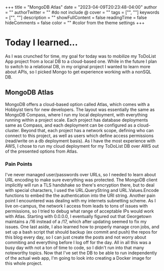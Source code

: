 +++
title = "MongoDB Atlas"
date = "2023-04-09T20:23:48-04:00"
author = ""
authorTwitter = "" #do not include @
cover = ""
tags = ["", ""]
keywords = ["", ""]
description = ""
showFullContent = false
readingTime = false
hideComments = false
color = "" #color from the theme settings
+++
# Today I learned...
As I was crunched for time, my goal for today was to mobilize my ToDoList App project from a local DB to a cloud-based one. While in the future I plan to switch to a relational DB, in my original project I wanted to learn more about APIs, so I picked Mongo to get experience working with a nonSQL DB. 
## MongoDB Atlas
MongoDB offers a cloud-based option called Atlas, which comes with a Hobbyist tiers for new developers. The layout was essentially the same as MongoDB Compass, where I run my local deployment, with everything running within a project scale. Each project has database deployments same as Compass, and each deployment can be configured as a cloud-cluster. Beyond that, each project has a network scope, defining who can connect to this project, as well as users which define access permissions (read/write on a db deployment basis). As I have the most experience with AWS, I chose to run my cloud deployment for my ToDoList DB over AWS out of the presented options from Atlas.
### Pain Points
I've never managed user/passwords over URLs, so I needed to learn about URL encoding to make sure everything was protected. The MongoDB client implicitly will run a TLS handshake so there's encryption there, but to deal with special characters, I used the URL.QueryString and URL.Values.Encode functions to embed the the authentication into the URI string.
Another pain point I encountered was dealing with my internets subnetting scheme. As I live on-campus, the network I access from leads to tons of issues with permissions, so I tried to debug what range of acceptable IPs would work with Atlas. Starting with 0.0.0.0, I eventually figured out that Georgetown maintains a /16 instead of a /17, which after updating seemed to fix my issues.
One last aside, I also learned how to properly manage cron jobs, and set up a bash script that should backup (ex commit and push) the repos for this blog every day, so I can just create the posts and not worry about commiting and everything before I log off for the day.
All in all this was a busy day with not a ton of time to code, so I didn't run into that many noteworthy topics. Now that I've set the DB to be able to run independently of the actual web app, I'm going to look into creating a Docker image for this whole project.
